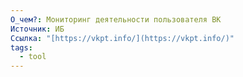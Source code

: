 ```yaml
---
О_чем?: Мониторинг деятельности пользователя ВК
Источник: ИБ
Ссылка: "[https://vkpt.info/](https://vkpt.info/)"
tags:
  - tool
---
```

